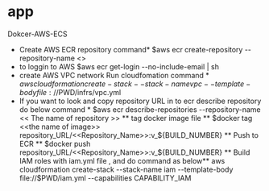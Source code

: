 # app
Dokcer-AWS-ECS
* Create AWS ECR repository command*
  $aws  ecr create-repository  --repository-name  <<he name of repository>>
* to loggin to AWS 
  $aws  ecr  get-login  --no-include-email  |  sh 
* create AWS VPC network Run cloudfomation command *
   $aws cloudformation create-stack --stack-name vpc --template-body file://$PWD/infrs/vpc.yml
* If you want to look and copy repository URL in to ecr describe repository do below command *
  $aws  ecr  describe-repositories  --repository-name  << The name of repository >>
** tag docker image file **
  $docker  tag <<the name of image>>   repository_URL/<<Repository_Name>>:v_${BUILD_NUMBER}
** Push to ECR **
  $docker push repository_URL/<<Repository_Name>>:v_${BUILD_NUMBER}
** Build IAM roles with iam.yml file , and do command as below**
  aws cloudformation create-stack --stack-name iam --template-body file://$PWD/iam.yml --capabilities  CAPABILITY_IAM
